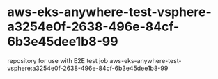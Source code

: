 # aws-eks-anywhere-test-vsphere-a3254e0f-2638-496e-84cf-6b3e45dee1b8-99
repository for use with E2E test job aws-eks-anywhere-test-vsphere:a3254e0f-2638-496e-84cf-6b3e45dee1b8-99

